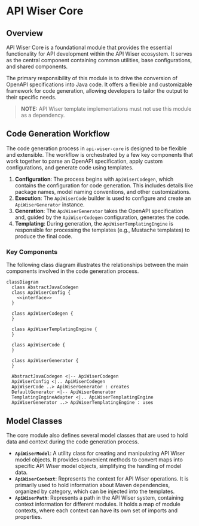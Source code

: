 # API Wiser Core

## Overview

API Wiser Core is a foundational module that provides the essential functionality for API development within the API Wiser ecosystem. It serves as the central component containing common utilities, base configurations, and shared components.

The primary responsibility of this module is to drive the conversion of OpenAPI specifications into Java code. It offers a flexible and customizable framework for code generation, allowing developers to tailor the output to their specific needs.

> **NOTE:** API Wiser template implementations must not use this module as a dependency.

## Code Generation Workflow

The code generation process in `api-wiser-core` is designed to be flexible and extensible. The workflow is orchestrated by a few key components that work together to parse an OpenAPI specification, apply custom configurations, and generate code using templates.

1. **Configuration**: The process begins with `ApiWiserCodegen`, which contains the configuration for code generation. This includes details like package names, model naming conventions, and other customizations.
2.  **Execution**: The `ApiWiserCode` builder is used to configure and create an `ApiWiserGenerator` instance.
3.  **Generation**: The `ApiWiserGenerator` takes the OpenAPI specification and, guided by the `ApiWiserCodegen` configuration, generates the code.
4.  **Templating**: During generation, the `ApiWiserTemplatingEngine` is responsible for processing the templates (e.g., Mustache templates) to produce the final code.

### Key Components

The following class diagram illustrates the relationships between the main components involved in the code generation process.
```mermaid
classDiagram
  class AbstractJavaCodegen
  class ApiWiserConfig {
    <<interface>>
  }

  class ApiWiserCodegen {
  }

  class ApiWiserTemplatingEngine {
  }

  class ApiWiserCode {
  }

  class ApiWiserGenerator {
  }

  AbstractJavaCodegen <|-- ApiWiserCodegen
  ApiWiserConfig <|.. ApiWiserCodegen
  ApiWiserCode ..> ApiWiserGenerator : creates
  DefaultGenerator <|-- ApiWiserGenerator
  TemplatingEngineAdapter <|.. ApiWiserTemplatingEngine
  ApiWiserGenerator ..> ApiWiserTemplatingEngine : uses
```

## Model Classes

The core module also defines several model classes that are used to hold data and context during the code generation process.
* **`ApiWiserModel`**: A utility class for creating and manipulating API Wiser model objects. It provides convenient methods to convert maps into specific API Wiser model objects, simplifying the handling of model data.
* **`ApiWiserContext`**: Represents the context for API Wiser operations. It is primarily used to hold information about Maven dependencies, organized by category, which can be injected into the templates.
* **`ApiWiserPath`**: Represents a path in the API Wiser system, containing context information for different modules. It holds a map of module contexts, where each context can have its own set of imports and properties.
